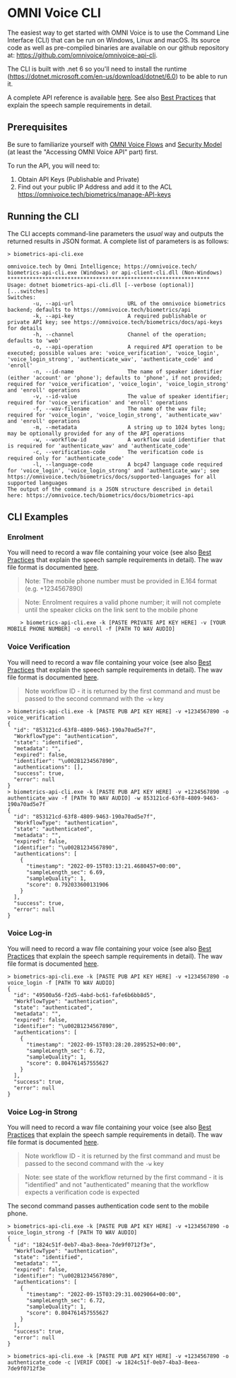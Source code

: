 # OMNI Voice CLI

The easiest way to get started with OMNI Voice is to use the Command Line Interface (CLI) that can be run on Windows, Linux and macOS. Its source code as well as pre-compiled binaries are available on our github repository at: https://github.com/omnivoice/omnivoice-api-cli.

The CLI is built with .net 6 so you'll need to install the runtime (https://dotnet.microsoft.com/en-us/download/dotnet/6.0) to be able to run it.

A complete API reference is available [here](https://omnivoice.tech/biometrics/docs/biometrics-api). See also [Best Practices](https://omnivoice.tech/biometrics/docs/best-practices) that explain the speech sample requirements in detail.

## Prerequisites

Be sure to familiarize yourself with [OMNI Voice Flows](https://omnivoice.tech/biometrics/docs/omnivoice-flows) and [Security Model](https://omnivoice.tech/biometrics/docs/security-model) (at least the "Accessing OMNI Voice API" part) first.

To run the API, you will need to:

1. Obtain API Keys (Publishable and Private)
2. Find out your public IP Address and add it to the ACL https://omnivoice.tech/biometrics/manage-API-keys

## Running the CLI

The CLI accepts command-line parameters the *usual* way and outputs the returned results in JSON format. A complete list of parameters is as follows:
```
> biometrics-api-cli.exe

omnivoice.tech by Omni Intelligence; https://omnivoice.tech/
biometrics-api-cli.exe (Windows) or api-client-cli.dll (Non-Windows)
****************************************************************
Usage: dotnet biometrics-api-cli.dll [--verbose (optional)] [...switches]
Switches:
        -u, --api-url                 URL of the omnivoice biometrics backend; defaults to https://omnivoice.tech/biometrics/api
        -k, --api-key                 A required publishable or private API key; see https://omnivoice.tech/biometrics/docs/api-keys for details
        -h, --channel                 Channel of the operation; defaults to 'web'
        -o, --api-operation           A required API operation to be executed; possible values are: 'voice_verification', 'voice_login', 'voice_login_strong', 'authenticate_wav', 'authenticate_code' and 'enroll'
        -n, --id-name                 The name of speaker identifier (either 'account' or 'phone'); defaults to 'phone', if not provided; required for 'voice_verification', 'voice_login', 'voice_login_strong' and 'enroll' operations
        -v, --id-value                The value of speaker identifier; required for 'voice_verification' and 'enroll' operations
        -f, --wav-filename            The name of the wav file; required for 'voice_login', 'voice_login_strong', 'authenticate_wav' and 'enroll' operations
        -m, --metadata                A string up to 1024 bytes long; may be optionally provided for any of the API operations
        -w, --workflow-id             A workflow uuid identifier that is required for 'authenticate_wav' and 'authenticate_code'
        -c, --verification-code       The verification code is required only for 'authenticate_code'
        -l, --language-code           A bcp47 language code required for 'voice_login', 'voice_login_strong' and 'authenticate_wav'; see https://omnivoice.tech/biometrics/docs/supported-languages for all supported languages
The output of the command is a JSON structure described in detail here: https://omnivoice.tech/biometrics/docs/biometrics-api

```

## CLI Examples

### Enrolment

You will need to record a wav file containing your voice (see also [Best Practices](https://omnivoice.tech/biometrics/docs/best-practices) that explain the speech sample requirements in detail). The wav file format is documented [here](https://omnivoice.tech/biometrics/docs/biometrics-api).

> Note: The mobile phone number must be provided in E.164 format (e.g. +1234567890)

> Note: Enrolment requires a valid phone number; it will not complete until the speaker clicks on the link sent to the mobile phone

```
    > biometrics-api-cli.exe -k [PASTE PRIVATE API KEY HERE] -v [YOUR MOBILE PHONE NUMBER] -o enroll -f [PATH TO WAV AUDIO]
```

### Voice Verification

You will need to record a wav file containing your voice (see also [Best Practices](https://omnivoice.tech/biometrics/docs/best-practices) that explain the speech sample requirements in detail). The wav file format is documented [here](https://omnivoice.tech/biometrics/docs/biometrics-api).

> Note workflow ID - it is returned by the first command and must be passed to the second command with the `-w` key

```
> biometrics-api-cli.exe -k [PASTE PUB API KEY HERE] -v +1234567890 -o voice_verification
{
  "id": "853121cd-63f8-4809-9463-190a70ad5e7f",
  "WorkflowType": "authentication",
  "state": "identified",
  "metadata": "",
  "expired": false,
  "identifier": "\u002B1234567890",
  "authentications": [],
  "success": true,
  "error": null
}
> biometrics-api-cli.exe -k [PASTE PUB API KEY HERE] -v +1234567890 -o authenticate_wav -f [PATH TO WAV AUDIO] -w 853121cd-63f8-4809-9463-190a70ad5e7f
{
  "id": "853121cd-63f8-4809-9463-190a70ad5e7f",
  "WorkflowType": "authentication",
  "state": "authenticated",
  "metadata": "",
  "expired": false,
  "identifier": "\u002B1234567890",
  "authentications": [
    {
      "timestamp": "2022-09-15T03:13:21.4680457+00:00",
      "sampleLength_sec": 6.69,
      "sampleQuality": 1,
      "score": 0.792033600131906
    }
  ],
  "success": true,
  "error": null
}
```

### Voice Log-in

You will need to record a wav file containing your voice (see also [Best Practices](https://omnivoice.tech/biometrics/docs/best-practices) that explain the speech sample requirements in detail). The wav file format is documented [here](https://omnivoice.tech/biometrics/docs/biometrics-api).

```
> biometrics-api-cli.exe -k [PASTE PUB API KEY HERE] -v +1234567890 -o voice_login -f [PATH TO WAV AUDIO]
{
  "id": "49500a56-f2d5-4abd-bc61-fafe6b6bb8d5",
  "WorkflowType": "authentication",
  "state": "authenticated",
  "metadata": "",
  "expired": false,
  "identifier": "\u002B1234567890",
  "authentications": [
    {
      "timestamp": "2022-09-15T03:28:20.2895252+00:00",
      "sampleLength_sec": 6.72,
      "sampleQuality": 1,
      "score": 0.804761457555627
    }
  ],
  "success": true,
  "error": null
}
```

### Voice Log-in Strong

You will need to record a wav file containing your voice (see also [Best Practices](https://omnivoice.tech/biometrics/docs/best-practices) that explain the speech sample requirements in detail). The wav file format is documented [here](https://omnivoice.tech/biometrics/docs/biometrics-api).

> Note workflow ID - it is returned by the first command and must be passed to the second command with the `-w` key

> Note: see state of the workflow returned by the first command - it is "identified" and not "authenticated" meaning that the workflow expects a verification code is expected

The second command passes authentication code sent to the mobile phone.

```
> biometrics-api-cli.exe -k [PASTE PUB API KEY HERE] -v +1234567890 -o voice_login_strong -f [PATH TO WAV AUDIO]
{
  "id": "1824c51f-0eb7-4ba3-8eea-7de9f0712f3e",
  "WorkflowType": "authentication",
  "state": "identified",
  "metadata": "",
  "expired": false,
  "identifier": "\u002B1234567890",
  "authentications": [
    {
      "timestamp": "2022-09-15T03:29:31.0029064+00:00",
      "sampleLength_sec": 6.72,
      "sampleQuality": 1,
      "score": 0.804761457555627
    }
  ],
  "success": true,
  "error": null
}

> biometrics-api-cli.exe -k [PASTE PUB API KEY HERE] -v +1234567890 -o authenticate_code -c [VERIF CODE] -w 1824c51f-0eb7-4ba3-8eea-7de9f0712f3e
```
